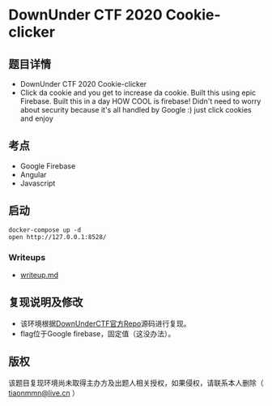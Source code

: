 # DownUnder CTF 2020 Cookie-clicker

## 题目详情

- DownUnder CTF 2020 Cookie-clicker
- Click da cookie and you get to increase da cookie. Built this using epic Firebase. Built this in a day HOW COOL is firebase! Didn't need to worry about security because it's all handled by Google :) just click cookies and enjoy

## 考点

- Google Firebase
- Angular
- Javascript

## 启动

    docker-compose up -d
    open http://127.0.0.1:8528/

### Writeups

- [writeup.md](https://tiaonmmn.github.io/2020/09/21/DownunderCTF-Web-CookieClicker/)

## 复现说明及修改

- 该环境根据[DownUnderCTF官方Repo](https://github.com/DownUnderCTF/Challenges_2020_public/tree/master/web/cookie-clicker)源码进行复现。
- flag位于Google firebase，固定值（这没办法）。

## 版权

该题目复现环境尚未取得主办方及出题人相关授权，如果侵权，请联系本人删除（ tiaonmmn@live.cn ）
 
